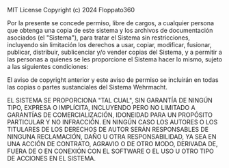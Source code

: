 MIT License
Copyright (c) 2024 Floppato360

Por la presente se concede permiso, libre de cargos, a cualquier persona que obtenga una copia de este sistema y los archivos de documentación asociados (el "Sistema"), para tratar el Sistema sin restricciones, incluyendo sin limitación los derechos a usar, copiar, modificar, fusionar, publicar, distribuir, sublicenciar y/o vender copias del Sistema, y a permitir a las personas a quienes se les proporcione el Sistema hacer lo mismo, sujeto a las siguientes condiciones:

El aviso de copyright anterior y este aviso de permiso se incluirán en todas las copias o partes sustanciales del Sistema Wehrmacht.

EL SISTEMA SE PROPORCIONA "TAL CUAL", SIN GARANTÍA DE NINGÚN TIPO, EXPRESA O IMPLÍCITA, INCLUYENDO PERO NO LIMITADO A GARANTÍAS DE COMERCIALIZACIÓN, IDONEIDAD PARA UN PROPÓSITO PARTICULAR Y NO INFRACCIÓN. EN NINGÚN CASO LOS AUTORES O LOS TITULARES DE LOS DERECHOS DE AUTOR SERÁN RESPONSABLES DE NINGUNA RECLAMACIÓN, DAÑO U OTRA RESPONSABILIDAD, YA SEA EN UNA ACCIÓN DE CONTRATO, AGRAVIO O DE OTRO MODO, DERIVADA DE, FUERA DE O EN CONEXIÓN CON EL SOFTWARE O EL USO U OTRO TIPO DE ACCIONES EN EL SISTEMA.
